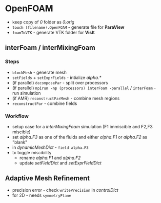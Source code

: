 # OpenFOAM
- keep copy of _0_ folder as _0.orig_  
- `touch (filename).OpenFOAM` - generate file for __ParaView__  
- `foamToVTK` - generate VTK folder for __VisIt__

## interFoam / interMixingFoam
### Steps
- `blockMesh` - generate mesh
- `setFields` + `setExprFields` - intialize _alpha.*_
- (if parallel) `decomposePar` - split over processors
- (if parallel) `mpirun -np (processors) interFoam -parallel` / `interFoam` - run simulation
- (if AMR) `reconstructParMesh` - combine mesh regions
- `reconstructPar` - combine fields
### Workflow
- setup case for a _interMixingFoam_ simulation (F1 immiscible and F2,F3 miscible)
- set _alpha.F3_ as one of the fluids and either _alpha.F1_ or _alpha.F2_ as "blank"
- in _dynamicMeshDict_ - `field alpha.F3`
- to toggle miscibility
  - rename _alpha.F1_ and _alpha.F2_
  - update _setFieldDict_ and _setExprFieldDict_

## Adaptive Mesh Refinement
- precision error - check `writePrecision` in _controlDict_
- for 2D - needs `symmetryPlane`
